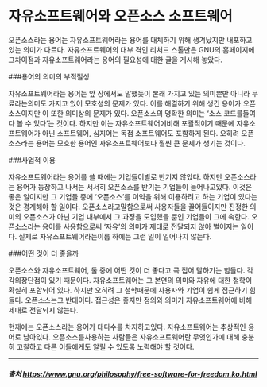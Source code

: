자유소프트웨어와 오픈소스 소프트웨어
=======================================

 오픈소스라는 용어는 자유소프트웨어라는 용어를 대체하기 위해 생겨났지만 내포하고 있는 의미가 다르다. 자유소프트웨어의 대부 격인 리처드 스톨만은 GNU의 홈페이지에 그차이점과 자유소프트웨어라는 용어의 필요성에 대한 글을 게시해 놓았다.


###용어의 의미의 부적절성

 자유소프트웨어라는 용어는 앞 장에서도 말했듯이 본래 가지고 있는 의미뿐만 아니라 무료라는의미도 가지고 있어 모호성의 문제가 있다. 이를 해결하기 위해 생긴 용어가 오픈소스이지만 이 또한 의미상의 문제가 있다. 오픈소스의 명확한 의미는 ‘소스 코드를들여다 볼 수 있다’는 것이다. 하지만 이는 자유소프트웨어에비해 포괄적이기 때문에 자유소프트웨어가 아닌 소프트웨어, 심지어는 독점 소프트웨어도 포함하게 된다. 오히려 오픈소스라는 용어는 모호한 용어인 자유소프트웨어보다 훨씬 큰 문제가 생기는 것이다. 

 

###사업적 이용

 자유소프트웨어라는 용어를 쓸 때에는 기업들이별로 반기지 않았다. 하지만 오픈소스라는 용어가 등장하고 나서는 서서히 오픈소스를 반기는 기업들이 늘어나고있다. 이것은 좋은 일이지만 그 기업들 중에 ‘오픈소스’를 이익을 위해 이용하려고 하는 기업이 있다는 것은 경계해야 할 일이다. 오픈소스라고말함으로써 사용자들을 끌어들이지만 진정한 의미의 오픈소스가 아닌 기업 내부에서 그 과정을 도입했을 뿐인 기업들이 그에 속한다. 오픈소스라는 용어를 사용함으로써 ‘자유’의 의미가 제대로 전달되지 않아 벌어지는 일이다. 실제로 자유소프트웨어라는이름 하에는 그런 일이 일어나지 않는다.

 

###어떤 것이 더 좋을까

 오픈소스와 자유소프트웨어, 둘 중에 어떤 것이 더 좋다고 콕 집어 말하기는 힘들다. 각각의장단점이 있기 때문이다. 자유소프트웨어는 그 본연의 의미와 자유에 대한 철학이 확실히 포함되어 있다. 하지만 오히려 그 철학때문에 사용자와 기업이 쉽게 접근하기 힘들다. 오픈소스는그 반대이다. 접근성은 좋지만 정의와 의미가 자유소프트웨어에 비해 제대로 전달되지 않는다. 

 현재에는 오픈소스라는 용어가 대다수를 차지하고있다. 자유소프트웨어는 추상적인 용어로 남아있다. 오픈소스를사용하는 사람들은 자유소프트웨어란 무엇인가에 대해 충분히 고찰하고 다른 이들에게도 알릴 수 있도록 노력해야 할 것이다.



--------------------------------------------------------------------------------------------------------------------

##### 출처 https://www.gnu.org/philosophy/free-software-for-freedom.ko.html
